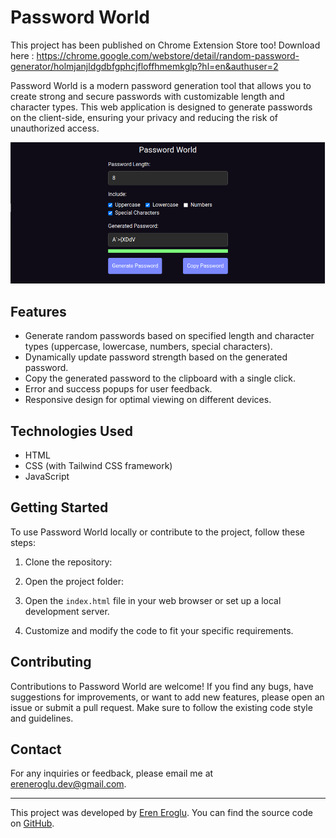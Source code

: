 # Password World

This project has been published on Chrome Extension Store too! 
Download here : https://chrome.google.com/webstore/detail/random-password-generator/holmjanjldgdbfgphcjfloffhmemkglp?hl=en&authuser=2

Password World is a modern password generation tool that allows you to create strong and secure passwords with customizable length and character types. This web application is designed to generate passwords on the client-side, ensuring your privacy and reducing the risk of unauthorized access.

![Password World Screenshot](screenshot.png)

## Features

- Generate random passwords based on specified length and character types (uppercase, lowercase, numbers, special characters).
- Dynamically update password strength based on the generated password.
- Copy the generated password to the clipboard with a single click.
- Error and success popups for user feedback.
- Responsive design for optimal viewing on different devices.

## Technologies Used

- HTML
- CSS (with Tailwind CSS framework)
- JavaScript

## Getting Started

To use Password World locally or contribute to the project, follow these steps:

1. Clone the repository:

2. Open the project folder:

3. Open the `index.html` file in your web browser or set up a local development server.

4. Customize and modify the code to fit your specific requirements.

## Contributing

Contributions to Password World are welcome! If you find any bugs, have suggestions for improvements, or want to add new features, please open an issue or submit a pull request. Make sure to follow the existing code style and guidelines.

## Contact

For any inquiries or feedback, please email me at ereneroglu.dev@gmail.com.

---

This project was developed by [Eren Eroglu](https://github.com/eren-eroglu). You can find the source code on [GitHub](https://github.com/eren-eroglu/password-world).
